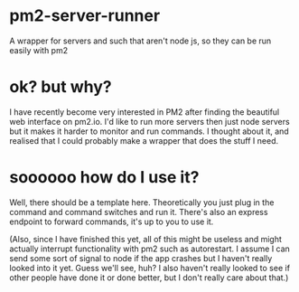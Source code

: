 # pm2-server-runner
A wrapper for servers and such that aren't node js, so they can be run easily with pm2


# ok? but why?
I have recently become very interested in PM2 after finding the beautiful web interface on pm2.io. I'd like to run more servers then just node servers but it makes it harder to monitor and run commands. I thought about it, and realised that I could probably make a wrapper that does the stuff I need.


# soooooo how do I use it?
Well, there should be a template here. Theoretically you just plug in the command and command switches and run it. There's also an express endpoint to forward commands, it's up to you to use it.


(Also, since I have finished this yet, all of this might be useless and might actually interrupt functionality with pm2 such as autorestart. I assume I can send some sort of signal to node if the app crashes but I haven't really looked into it yet. Guess we'll see, huh? I also haven't really looked to see if other people have done it or done better, but I don't really care about that.)
